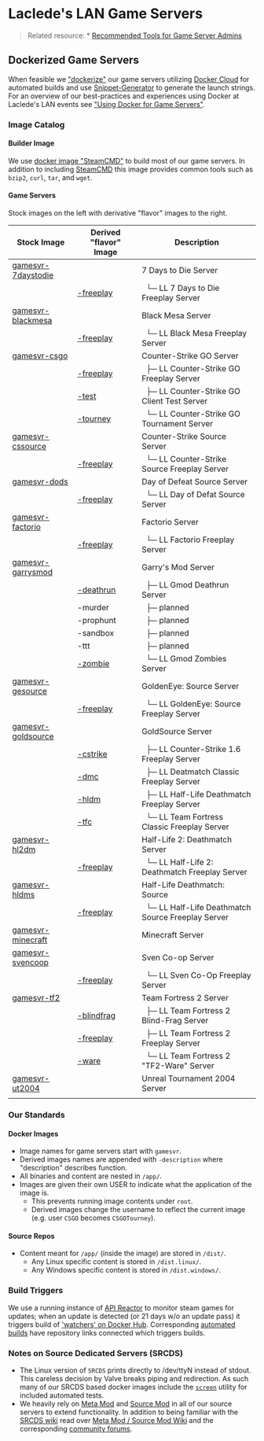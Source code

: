 # Laclede's LAN Game Servers

> Related resource: * [Recommended Tools for Game Server Admins](RecommendedTools.md)

## Dockerized Game Servers
When feasible we ["dockerize"](https://hub.docker.com/u/lacledeslan) our game servers utilizing [Docker Cloud](https://cloud.docker.com/app/lacledeslan/) for automated builds and use [Snippet-Generator](https://github.com/LacledesLAN/Snippet-Generator) to generate the launch strings. For an overview of our best-practices and experiences using Docker at Laclede's LAN events see ["Using Docker for Game Servers"](DockerAndGameServers.md).

### Image Catalog

#### Builder Image
We use [docker image "SteamCMD"](https://github.com/LacledesLAN/SteamCMD) to build most of our game servers. In addition to including [SteamCMD](https://developer.valvesoftware.com/wiki/SteamCMD) this image provides common tools such as `bzip2`, `curl`, `tar`, and `wget`.

#### Game Servers
Stock images on the left with derivative "flavor" images to the right.

| Stock Image                                                                 | Derived "flavor" Image                                                  | Description                                                   |
| --------------------------------------------------------------------------- | ----------------------------------------------------------------------- | ------------------------------------------------------------- |
| [gamesvr-7daystodie](https://github.com/LacledesLAN/gamesvr-7daystodie)     |                                                                         | 7 Days to Die Server                                          |
|                                                                             | [-freeplay](https://github.com/LacledesLAN/gamesvr-7daystodie-freeplay) | &nbsp;&nbsp;└─ LL 7 Days to Die Freeplay Server               |
| [gamesvr-blackmesa](https://github.com/LacledesLAN/gamesvr-blackmesa)       |                                                                         | Black Mesa Server                                             |
|                                                                             | [-freeplay](https://github.com/LacledesLAN/gamesvr-blackmesa-freeplay)  | &nbsp;&nbsp;└─ LL Black Mesa Freeplay Server                  |
| [gamesvr-csgo](https://github.com/LacledesLAN/gamesvr-csgo)                 |                                                                         | Counter-Strike GO Server                                      |
|                                                                             | [-freeplay](https://github.com/LacledesLAN/gamesvr-csgo-freeplay)       | &nbsp;&nbsp;├─ LL Counter-Strike GO Freeplay Server           |
|                                                                             | [-test](https://github.com/LacledesLAN/gamesvr-csgo-test)               | &nbsp;&nbsp;├─ LL Counter-Strike GO Client Test Server        |
|                                                                             | [-tourney](https://github.com/LacledesLAN/gamesvr-csgo-tourney)         | &nbsp;&nbsp;└─ LL Counter-Strike GO Tournament Server         |
| [gamesvr-cssource](https://github.com/LacledesLAN/gamesvr-cssource)         |                                                                         | Counter-Strike Source Server                                  |
|                                                                             | [-freeplay](https://github.com/LacledesLAN/gamesvr-cssource-freeplay)   | &nbsp;&nbsp;└─ LL Counter-Strike Source Freeplay Server       |
| [gamesvr-dods](https://github.com/LacledesLAN/gamesvr-dods)                 |                                                                         | Day of Defeat Source Server                                   |
|                                                                             | [-freeplay](https://github.com/LacledesLAN/gamesvr-dods-freeplay)       | &nbsp;&nbsp;└─ LL Day of Defat Source Server                  |
| [gamesvr-factorio](https://github.com/LacledesLAN/gamesvr-factorio)         |                                                                         | Factorio Server                                               |
|                                                                             | [-freeplay](https://github.com/LacledesLAN/gamesvr-factorio-freeplay)   | &nbsp;&nbsp;└─ LL Factorio Freeplay Server                    |
| [gamesvr-garrysmod](https://github.com/LacledesLAN/gamesvr-garrysmod)       |                                                                         | Garry's Mod Server                                            |
|                                                                             | [-deathrun](https://github.com/LacledesLAN/gamesvr-garrysmod-deathrun)  | &nbsp;&nbsp;├─ LL Gmod Deathrun Server                        |
|                                                                             | -murder                                                                 | &nbsp;&nbsp;├─ planned                                        |
|                                                                             | -prophunt                                                               | &nbsp;&nbsp;├─ planned                                        |
|                                                                             | -sandbox                                                                | &nbsp;&nbsp;├─ planned                                        |
|                                                                             | -ttt                                                                    | &nbsp;&nbsp;├─ planned                                        |
|                                                                             | [-zombie](https://github.com/LacledesLAN/gamesvr-garrysmod-zombie)      | &nbsp;&nbsp;└─ LL Gmod Zombies Server                         |
| [gamesvr-gesource](https://github.com/LacledesLAN/gamesvr-gesource)         |                                                                         | GoldenEye: Source Server                                      |
|                                                                             | [-freeplay](https://github.com/LacledesLAN/gamesvr-gesource-freeplay)   | &nbsp;&nbsp;└─ LL GoldenEye: Source Freeplay Server           |
| [gamesvr-goldsource](https://github.com/LacledesLAN/gamesvr-goldsource)     |                                                                         | GoldSource Server                                             |
|                                                                             | [-cstrike](https://github.com/LacledesLAN/gamesvr-goldsource-cstrike)   | &nbsp;&nbsp;├─ LL Counter-Strike 1.6 Freeplay Server          |
|                                                                             | [-dmc](https://github.com/LacledesLAN/gamesvr-goldsource-dmc)           | &nbsp;&nbsp;├─ LL Deatmatch Classic Freeplay Server           |
|                                                                             | [-hldm](https://github.com/LacledesLAN/gamesvr-goldsource-hldm)         | &nbsp;&nbsp;├─ LL Half-Life Deathmatch Freeplay Server        |
|                                                                             | [-tfc](https://github.com/LacledesLAN/gamesvr-goldsource-tfc)           | &nbsp;&nbsp;└─ LL Team Fortress Classic Freeplay Server       |
| [gamesvr-hl2dm](https://github.com/LacledesLAN/gamesvr-hl2dm)               |                                                                         | Half-Life 2: Deathmatch Server                                |
|                                                                             | [-freeplay](https://github.com/LacledesLAN/gamesvr-hl2dm-freeplay)      | &nbsp;&nbsp;└─ LL Half-Life 2: Deathmatch Freeplay Server     |
| [gamesvr-hldms](https://github.com/LacledesLAN/gamesvr-hldms)               |                                                                         | Half-Life Deathmatch: Source                                  |
|                                                                             | [-freeplay](https://github.com/LacledesLAN/gamesvr-hldms-freeplay)      | &nbsp;&nbsp;└─ LL Half-Life Deathmatch Source Freeplay Server |
| [gamesvr-minecraft](https://github.com/LacledesLAN/gamesvr-minecraft)       |                                                                         | Minecraft Server                                              |
| [gamesvr-svencoop](https://github.com/LacledesLAN/gamesvr-svencoop)         |                                                                         | Sven Co-op Server                                             |
|                                                                             | [-freeplay](https://github.com/LacledesLAN/gamesvr-svencoop-freeplay)   | &nbsp;&nbsp;└─ LL Sven Co-Op Freeplay Server                  |
| [gamesvr-tf2](https://github.com/LacledesLAN/gamesvr-tf2)                   |                                                                         | Team Fortress 2 Server                                        |
|                                                                             | [-blindfrag](https://github.com/LacledesLAN/gamesvr-tf2-blindfrag)      | &nbsp;&nbsp;├─ LL Team Fortress 2 Blind-Frag Server           |
|                                                                             | [-freeplay](https://github.com/LacledesLAN/gamesvr-tf2-freeplay)        | &nbsp;&nbsp;├─ LL Team Fortress 2 Freeplay Server             |
|                                                                             | [-ware](https://github.com/LacledesLAN/gamesvr-tf2-ware)                | &nbsp;&nbsp;└─ LL Team Fortress 2 "TF2-Ware" Server           |
| [gamesvr-ut2004](https://github.com/LacledesLAN/gamesvr-ut2004)             |                                                                         | Unreal Tournament 2004 Server                                 |
|                                                                             |                                                                         |                                                               |

### Our Standards

#### Docker Images
* Image names for game servers start with `gamesvr`.
* Derived images names are appended with `-description` where "description" describes function.
* All binaries and content are nested in `/app/`.
* Images are given their own USER to indicate what the application of the image is.
  * This prevents running image contents under `root`.
  * Derived images change the username to reflect the current image (e.g. user `CSGO` becomes `CSGOTourney`).

#### Source Repos
* Content meant for `/app/` (inside the image) are stored in `/dist/`.
  * Any Linux specific content is stored in `/dist.linux/`.
  * Any Windows specific content is stored in `/dist.windows/`.

### Build Triggers
We use a running instance of [API Reactor](https://github.com/dudleycodes/APIReactor) to monitor steam games for updates; when an update is detected (or 21 days w/o an update pass) it triggers build of ['watchers' on Docker Hub](https://hub.docker.com/u/llgameserverbot/). Corresponding [automated builds](https://hub.docker.com/u/lacledeslan/) have repository links connected which triggers builds.

### Notes on Source Dedicated Servers (SRCDS)

* The Linux version of `SRCDS` prints directly to /dev/ttyN instead of stdout. This careless decision by Valve breaks piping and redirection. As such many of our SRCDS based docker images include the [`screen`](https://www.gnu.org/software/screen/manual/screen.html) utility for included automated tests.
* We heavily rely on [Meta Mod](http://metamodsource.net/) and [Source Mod](http://www.sourcemod.net/) in all of our source servers to extend functionality. In addition to being familiar with the [SRCDS wiki](https://developer.valvesoftware.com/wiki/Source_Dedicated_Server) read over [Meta Mod / Source Mod Wiki](https://wiki.alliedmods.net/Main_Page) and the corresponding [community forums](https://forums.alliedmods.net/index.php).
